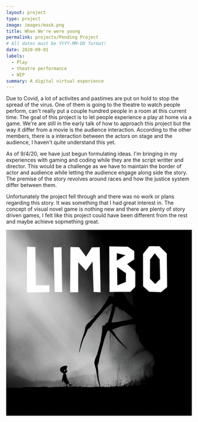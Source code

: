 ```yaml
---
layout: project
type: project
image: images/mask.png
title: When We're were young
permalink: projects/Pending Project
# All dates must be YYYY-MM-DD format!
date: 2020-09-01
labels:
  - Play
  - theatre performance
  - WIP
summary: A digital virtual experience 
---
```


Due to Covid, a lot of activites and pastimes are put on hold to stop the spread of the virus. One of them is going to the theatre to watch people perform, can't really put a couple hundred people in a room at this current time.
The goal of this project is to let people experience a play at home via a game. We're are still in the early talk of how to approach this project but the way it differ from a movie is the audience interaction. According to the other members, there is a interaction between the actors on stage and the audience, I haven't quite understand this yet.

As of 9/4/20, we have just begun formulating ideas. I'm bringing in my experiences with gaming and coding while they are the script writter and director. This would be a challenge as we have to maintain the border of actor and audience while letting the audience engage along side the story. The premise of the story revolves around races and how the justice system differ between them.

Unfortunately the project fell through and there was no work or plans regarding this story. It was something that I had great interest in. The concept of visual novel game is nothing new and there are plenty of story driven games, I felt like this project could have been different from the rest and maybe achieve sopmething great.

<div class="images">
  <img class="ui image" src="../images/limbo.webp">
</div>
